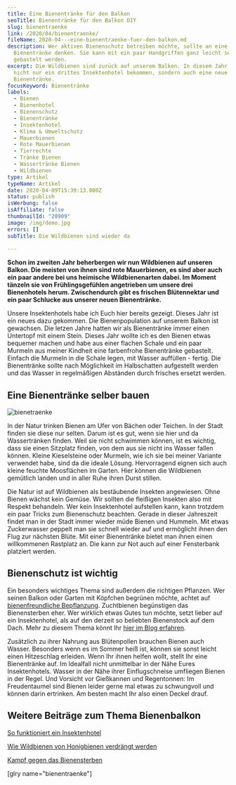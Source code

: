```yaml
---
title: Eine Bienentränke für den Balkon
seoTitle: Bienentränke für den Balkon DIY
slug: bienentraenke
link: /2020/04/bienentraenke/
fileName: 2020-04---eine-bienentraenke-fuer-den-balkon.md
description: Wer aktiven Bienenschutz betreiben möchte, sollte an eine
  Bienentränke denken. Sie kann mit ein paar Handgriffen ganz leicht selbst
  gebastelt werden.
excerpt: Die Wildbienen sind zurück auf unserem Balkon. In diesem Jahr haben sie
  nicht nur ein drittes Insektenhotel bekommen, sondern auch eine neue
  Bienentränke.
focusKeyword: Bienentränke
labels:
  - Bienen
  - Bienenhotel
  - Bienenschutz
  - Bienentränke
  - Insektenhotel
  - Klima & Umweltschutz
  - Mauerbienen
  - Rote Mauerbienen
  - Tierrechte
  - Tränke Bienen
  - Wassertränke Bienen
  - Wildbienen
type: Artikel
typeName: Artikel
date: 2020-04-09T15:39:13.000Z
status: publish
isWerbung: false
isAffiliate: false
thumbnailId: "28909"
image: /img/demo.jpg
errors: []
subTitle: Die Wildbienen sind wieder da
  
---
```


**Schon im zweiten Jahr beherbergen wir nun Wildbienen auf unseren Balkon. Die
meisten von ihnen sind rote Mauerbienen, es sind aber auch ein paar andere bei
uns heimische Wildbienenarten dabei. Im Moment tänzeln sie von Frühlingsgefühlen
angetrieben um unsere drei Bienenhotels herum. Zwischendurch gibt es frischen
Blütennektar und ein paar Schlucke aus unserer neuen Bienentränke.**

Unsere Insektenhotels habe ich Euch hier bereits gezeigt. Dieses Jahr ist ein
neues dazu gekommen. Die Bienenpopulation auf unserem Balkon ist gewachsen. Die
letzen Jahre hatten wir als Bienentränke immer einen Untertopf mit einem Stein.
Dieses Jahr wollte ich es den Bienen etwas bequemer machen und habe aus einer
flachen Schale und ein paar Murmeln aus meiner Kindheit eine farbenfrohe
Bienentränke gebastelt.  Einfach die Murmeln in die Schale legen, mit Wasser
auffüllen - fertig. Die Bienentränke sollte nach Möglichkeit im Halbschatten
aufgestellt werden und das Wasser in regelmäßigen Abständen durch frisches
ersetzt werden.

## Eine Bienentränke selber bauen

![bienetraenke](http://cardamonchai.com/wp-content/uploads/2020/04/bienentraenke-3-400x300.jpg)

In der Natur trinken Bienen am Ufer von Bächen oder Teichen. In der Stadt finden
sie diese nur selten. Darum ist es gut, wenn sie hier und da Wassertränken
finden. Weil sie nicht schwimmen können, ist es wichtig, dass sie einen
Sitzplatz finden, von dem aus sie nicht ins Wasser fallen können. Kleine
Kieselsteine oder Murmeln, wie ich sie bei meiner Variante verwendet habe, sind
da die ideale Lösung. Hervorragend eignen sich auch kleine feuchte Moosflächen
im Garten. Hier können die Wildbienen gemütlich landen und in aller Ruhe ihren
Durst stillen.

Die Natur ist auf Wildbienen als bestäubende Insekten angewiesen. Ohne Bienen
wächst kein Gemüse. Wir sollten die fleißigen Insekten also mit Respekt
behandeln. Wer kein Insektenhotel aufstellen kann, kann trotzdem ein paar Tricks
zum Bienenschutz beachten. Gerade in dieser Jahreszeit findet man in der Stadt
immer wieder müde Bienen und Hummeln. Mit etwas Zuckerwasser peppelt man sie
schnell wieder auf und ermöglicht ihnen den Flug zur nächsten Blüte. Mit einer
Bienentränke bietet man ihnen einen willkommenen Rastplatz an. Die kann zur Not
auch auf einer Fensterbank platziert werden.

## Bienenschutz ist wichtig

Ein besonders wichtiges Thema sind außerdem die richtigen Pflanzen. Wer seinen
Balkon oder Garten mit Köpfchen begrünen möchte, achtet auf
[bienenfreundliche Bepflanzung](/2019/05/insektenhotel-bienen-auf-dem-balkon/).
Zuchtbienen begünstigen das Bienensterben eher. Wer wirklich etwas Gutes tun
möchte, setzt lieber auf ein Insektenhotel, als auf den derzeit so beliebten
Bienenstock auf dem Dach. Mehr zu diesem Thema könnt Ihr
[hier im Blog erfahren](/2019/07/wie-wildbienen-von-honigbienen-verdraengt-werden/).

Zusätzlich zu ihrer Nahrung aus Blütenpollen brauchen Bienen auch Wasser.
Besonders wenn es im Sommer heiß ist, können sie sonst leicht einen Hitzeschlag
erleiden. Wenn Ihr ihnen helfen wollt, stellt Ihr eine Bienentränke auf. Im
Idealfall nicht unmittelbar in der Nähe Eures Insektenhotels. Wasser in der Nähe
ihrer Einflugschneise umfliegen Bienen in der Regel. Und Vorsicht vor Gießkannen
und Regentonnen: Im Freudentaumel sind Bienen leider gerne mal etwas zu
schwungvoll und können darin ertrinken. Am besten macht Ihr also einen Deckel
drauf.

## Weitere Beiträge zum Thema Bienenbalkon

[So funktioniert ein Insektenhotel](/2019/05/insektenhotel-bienen-auf-dem-balkon/)

[Wie Wildbienen von Honigbienen verdrängt werden](/2019/07/wie-wildbienen-von-honigbienen-verdraengt-werden/)

[Kampf gegen das Bienensterben](/2019/07/kampf-gegen-das-bienensterben/)

[glry name="bienentraenke"]

  